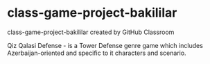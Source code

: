 # class-game-project-bakililar
class-game-project-bakililar created by GitHub Classroom

Qiz Qalasi Defense - is a Tower Defense genre game which includes Azerbaijan-oriented and specific to it characters and scenario.
